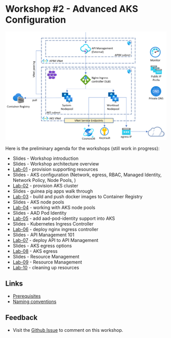 # Workshop #2 - Advanced AKS Configuration

![logo](images/logo.png)

Here is the preliminary agenda for the workshops (still work in progress):
 
 * Slides - Workshop introduction
 * Slides - Workshop architecture overview
 * [Lab-01](labs/lab-01/readme.md) - provision supporting resources
 * Slides - AKS configuration (Network, egress, RBAC, Managed Identity, Network Policy, Node Pools, )  
 * [Lab-02](labs/lab-02/readme.md) - provision AKS cluster
 * Slides - guinea pig apps walk through
 * [Lab-03](labs/lab-03/readme.md) - build and push docker images to Container Registry
 * Slides - AKS node pools
 * [Lab-04](labs/lab-04/readme.md) - working with AKS node pools
 * Slides - AAD Pod Identity
 * [Lab-05](labs/lab-05/readme.md) - add aad-pod-identity support into AKS
 * Slides - Kubernetes Ingress Controller
 * [Lab-06](labs/lab-06/readme.md) - deploy nginx ingress controller
 * Slides - API Management 101 
 * [Lab-07](labs/lab-07/readme.md) - deploy API to API Management
 * Slides - AKS egress options
 * [Lab-08](labs/lab-08/readme.md) - AKS egress
 * Slides - Resource Management
 * [Lab-09](labs/lab-09/readme.md) - Resource Management
 * [Lab-10](labs/lab-10/readme.md) - cleaning up resources
 
## Links

* [Prerequisites](prerequisites.md)
* [Naming conventions](naming-conventions.md)

## Feedback

* Visit the [Github Issue](https://github.com/evgenyb/aks-workshops/issues/11) to comment on this workshop. 
